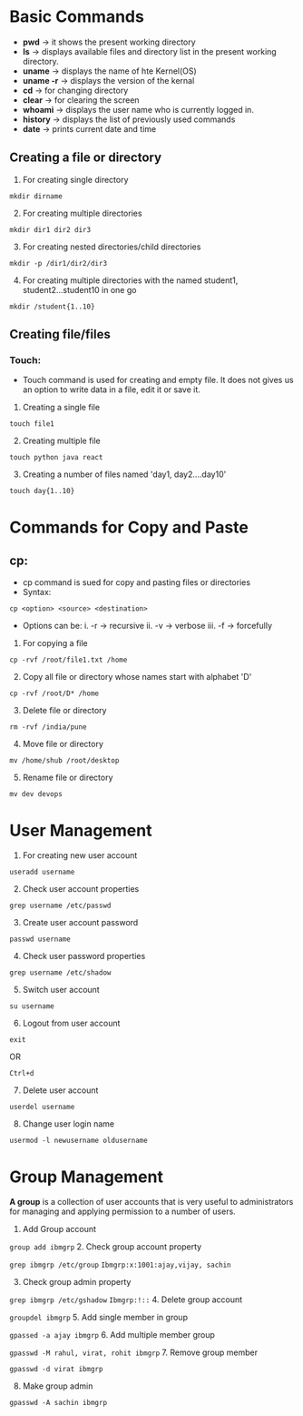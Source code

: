 # Basic Commands

- **pwd** -> it shows the present working directory
- **ls** -> displays available files and directory list in the present working directory.
- **uname** -> displays the name of hte Kernel(OS)
- **uname -r** -> displays the version of the kernal
- **cd** -> for changing directory
- **clear** -> for clearing the screen
- **whoami** -> displays the user name who is currently logged in.
- **history** -> displays the list of previously used commands
- **date** -> prints current date and time 

## Creating a file or directory

1. For creating  single directory
```
mkdir dirname
```
2. For creating  multiple directories
```
mkdir dir1 dir2 dir3
```
3. For creating nested directories/child directories
```
mkdir -p /dir1/dir2/dir3
```
4. For creating multiple directories with the named student1, student2...student10 in one go
```
mkdir /student{1..10}
```
## Creating file/files

### Touch:
- Touch command is used for creating and empty file. It does not gives us an option to write data in a file, edit it or save it.

1. Creating a single file
```
touch file1
```
2. Creating multiple file
```			
touch python java react
```
3. Creating a number of files named 'day1, day2....day10'
```
touch day{1..10}
``` 
# Commands for Copy and Paste

## cp:

- cp command is sued for copy and pasting files or directories
- Syntax:

```
cp <option> <source> <destination>
```

- Options can be:
  i. -r -> recursive
  ii. -v -> verbose
  iii. -f -> forcefully

1. For copying a file
```
cp -rvf /root/file1.txt /home
```
2. Copy all file or directory whose names start with alphabet 'D'
```
cp -rvf /root/D* /home
```
3. Delete file or directory
```
rm -rvf /india/pune
```
4. Move file or directory
```
mv /home/shub /root/desktop
```
5. Rename file or directory
```
mv dev devops
```
# User Management

1. For creating new user account
```
useradd username
```
2. Check user account properties
```
grep username /etc/passwd
```
3. Create user account password
```
passwd username
```
4. Check user password properties
```
grep username /etc/shadow
```
5. Switch user account
```
su username
```
6. Logout from user account
```
exit
```
OR
```
Ctrl+d
```
7. Delete user account
```
userdel username
```
8. Change user login name
```
usermod -l newusername oldusername
```
# Group Management

**A group** is a collection of user accounts that is very useful to administrators for managing and applying permission to a number of users.

1. Add Group account

`
group add ibmgrp
`
2. Check group account property

`
grep ibmgrp /etc/group
`
`
Ibmgrp:x:1001:ajay,vijay, sachin
`

3. Check group admin property

`
grep ibmgrp /etc/gshadow
`
`
Ibmgrp:!::
`
4. Delete group account

`
groupdel ibmgrp
`
5. Add single member in group

`
gpassed -a ajay ibmgrp
`
6. Add multiple member group

`
gpasswd -M rahul, virat, rohit ibmgrp
`
7. Remove group member

`
gpasswd -d virat ibmgrp
`

8. Make group admin
   
`
gpasswd -A sachin ibmgrp
`
